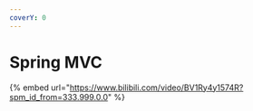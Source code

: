 ```yaml
---
coverY: 0
---
```


# Spring MVC

{% embed url="https://www.bilibili.com/video/BV1Ry4y1574R?spm_id_from=333.999.0.0" %}
